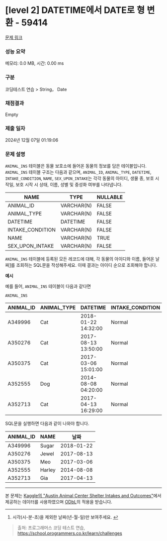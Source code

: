 # \[level 2] DATETIME에서 DATE로 형 변환 - 59414

[문제 링크](https://school.programmers.co.kr/learn/courses/30/lessons/59414)

### 성능 요약

메모리: 0.0 MB, 시간: 0.00 ms

### 구분

코딩테스트 연습 > String， Date

### 채점결과

Empty

### 제출 일자

2024년 12월 07일 01:19:06

### 문제 설명

`ANIMAL_INS` 테이블은 동물 보호소에 들어온 동물의 정보를 담은 테이블입니다. `ANIMAL_INS` 테이블 구조는 다음과 같으며, `ANIMAL_ID`, `ANIMAL_TYPE`, `DATETIME`, `INTAKE_CONDITION`, `NAME`, `SEX_UPON_INTAKE`는 각각 동물의 아이디, 생물 종, 보호 시작일, 보호 시작 시 상태, 이름, 성별 및 중성화 여부를 나타냅니다.

| NAME              | TYPE       | NULLABLE |
| ----------------- | ---------- | -------- |
| ANIMAL\_ID        | VARCHAR(N) | FALSE    |
| ANIMAL\_TYPE      | VARCHAR(N) | FALSE    |
| DATETIME          | DATETIME   | FALSE    |
| INTAKE\_CONDITION | VARCHAR(N) | FALSE    |
| NAME              | VARCHAR(N) | TRUE     |
| SEX\_UPON\_INTAKE | VARCHAR(N) | FALSE    |

`ANIMAL_INS` 테이블에 등록된 모든 레코드에 대해, 각 동물의 아이디와 이름, 들어온 날짜[1](./#fn1)를 조회하는 SQL문을 작성해주세요. 이때 결과는 아이디 순으로 조회해야 합니다.

**예시**

예를 들어, `ANIMAL_INS` 테이블이 다음과 같다면

`ANIMAL_INS`

| ANIMAL\_ID | ANIMAL\_TYPE | DATETIME            | INTAKE\_CONDITION | NAME   | SEX\_UPON\_INTAKE |
| ---------- | ------------ | ------------------- | ----------------- | ------ | ----------------- |
| A349996    | Cat          | 2018-01-22 14:32:00 | Normal            | Sugar  | Neutered Male     |
| A350276    | Cat          | 2017-08-13 13:50:00 | Normal            | Jewel  | Spayed Female     |
| A350375    | Cat          | 2017-03-06 15:01:00 | Normal            | Meo    | Neutered Male     |
| A352555    | Dog          | 2014-08-08 04:20:00 | Normal            | Harley | Spayed Female     |
| A352713    | Cat          | 2017-04-13 16:29:00 | Normal            | Gia    | Spayed Female     |

SQL문을 실행하면 다음과 같이 나와야 합니다.

| ANIMAL\_ID | NAME   | 날짜         |
| ---------- | ------ | ---------- |
| A349996    | Sugar  | 2018-01-22 |
| A350276    | Jewel  | 2017-08-13 |
| A350375    | Meo    | 2017-03-06 |
| A352555    | Harley | 2014-08-08 |
| A352713    | Gia    | 2017-04-13 |

***

본 문제는 [Kaggle의 "Austin Animal Center Shelter Intakes and Outcomes"](https://www.kaggle.com/aaronschlegel/austin-animal-center-shelter-intakes-and-outcomes)에서 제공하는 데이터를 사용하였으며 [ODbL](https://opendatacommons.org/licenses/odbl/1.0/)의 적용을 받습니다.

***

1. 시각(시-분-초)을 제외한 날짜(년-월-일)만 보여주세요. [↩](./#fnref1)

> 출처: 프로그래머스 코딩 테스트 연습, https://school.programmers.co.kr/learn/challenges
